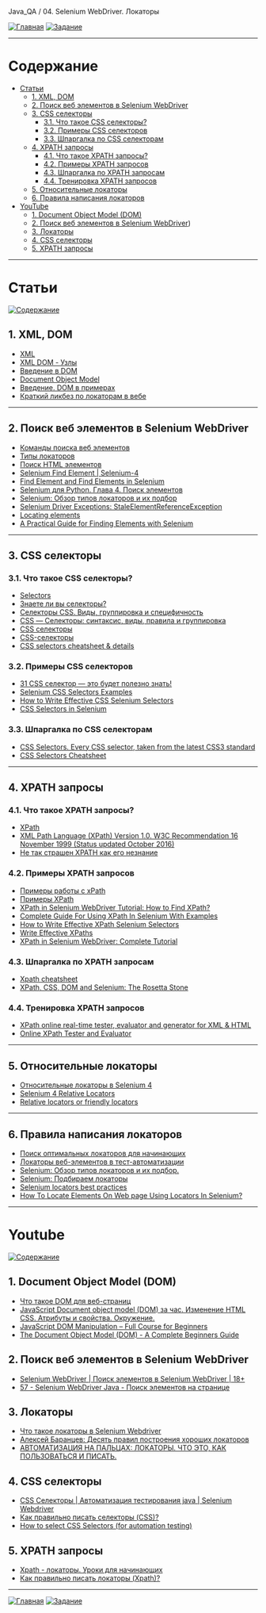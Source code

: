 Java_QA / 04. Selenium WebDriver. Локаторы

[![Главная](https://img.shields.io/badge/-Главная-aaccee)](README.md)
[![Задание](https://img.shields.io/badge/-Задание-99ffee)](3.%20Задание.md)

***

# Содержание

* [Статьи](#статьи)
    * [1. XML, DOM](#1-xml-dom)
    * [2. Поиск веб элементов в Selenium WebDriver](#2-поиск-веб-элементов-в-selenium-webdriver)
    * [3. CSS селекторы](#3-css-селекторы)
      * [3.1. Что такое CSS селекторы?](#31-что-такое-css-селекторы)
      * [3.2. Примеры CSS селекторов](#32-примеры-css-селекторов)
      * [3.3. Шпаргалка по CSS селекторам](#33-шпаргалка-по-css-селекторам)
    * [4. XPATH запросы](#4-xpath-запросы)
      * [4.1. Что такое XPATH запросы?](#41-что-такое-xpath-запросы)
      * [4.2. Примеры XPATH запросов](#42-примеры-xpath-запросов)
      * [4.3. Шпаргалка по XPATH запросам](#43-шпаргалка-по-xpath-запросам)
      * [4.4. Тренировка XPATH запросов](#44-тренировка-xpath-запросов)
    * [5. Относительные локаторы](#5-относительные-локаторы)
    * [6. Правила написания локаторов](#6-правила-написания-локаторов)
* [YouTube](#youtube)
    * [1. Document Object Model (DOM)](#1-document-object-model-dom)
    * [2. Поиск веб элементов в Selenium WebDriver](#2-поиск-веб-элементов-в-selenium-webdriver-1))
    * [3. Локаторы](#3-локаторы)
    * [4. CSS селекторы](#4-css-селекторы)
    * [5. XPATH запросы](#5-xpath-запросы)

***

# Статьи

[![Содержание](https://img.shields.io/badge/-Содержание-66eeff)](#содержание)

## 1. XML, DOM

* [XML](https://ru.wikipedia.org/wiki/XML)
* [XML DOM - Узлы](https://msiter.ru/tutorials/uchebnik-xml-dom/xml-dom-uzly)
* [Введение в DOM](http://khpi-iip.mipk.kharkiv.edu/library/extent/prog/iipXML/x-udom.html)
* [Document Object Model](https://ru.wikipedia.org/wiki/Document_Object_Model)
* [Введение. DOM в примерах](https://javascript.ru/tutorial/dom/intro)
* [Краткий ликбез по локаторам в вебе](https://blog.noveogroup.ru/2020/02/kratkij-likbez-po-lokatoram-v-vebe/)

***

## 2. Поиск веб элементов в Selenium WebDriver

* [Команды поиска веб элементов](https://www.selenium.dev/documentation/en/webdriver/web_element/)
* [Типы локаторов](https://kreisfahrer.gitbooks.io/selenium-webdriver/content/webdriver_intro/tipi_lokatorov.html)
* [Поиск HTML элементов](https://selenium-python.com/locating-web-elements)
* [Selenium Find Element | Selenium-4](https://www.swtestacademy.com/selenium-find-element/)
* [Find Element and Find Elements in Selenium](https://www.toolsqa.com/selenium-webdriver/find-element-selenium/)
* [Selenium для Python. Глава 4. Поиск элементов](https://habr.com/ru/post/250975/)
* [Selenium: Обзор типов локаторов и их подбор](https://automated-testing.info/t/selenium-obzor-tipov-lokatorov-i-ih-podbor/2269)
* [Selenium Driver Exceptions: StaleElementReferenceException](http://internetka.in.ua/selenium-driver-exceptions/)
* [Locating elements](https://www.selenium.dev/documentation/en/webdriver/locating_elements/)
* [A Practical Guide for Finding Elements with Selenium](https://dev.to/endtest/a-practical-guide-for-finding-elements-with-selenium-4djf)

***

## 3. CSS селекторы

### 3.1. Что такое CSS селекторы?

* [Selectors](https://www.w3.org/TR/CSS2/selector.html)
* [Знаете ли вы селекторы?](https://learn.javascript.ru/css-selectors)
* [Селекторы CSS. Виды, группировка и специфичность](https://itchief.ru/html-and-css/selectors)
* [CSS — Селекторы: синтаксис, виды, правила и группировка](http://proglang.su/css/selectors)
* [CSS селекторы](https://puzzleweb.ru/css/selectors.php)
* [CSS-селекторы](https://developer.mozilla.org/ru/docs/Web/CSS/CSS_Selectors)
* [CSS selectors cheatsheet & details](https://medium.com/design-code-repository/css-selectors-cheatsheet-details-9593bc204e3f)

### 3.2. Примеры CSS селекторов

* [31 CSS селектор — это будет полезно знать!](http://naikom.ru/blog/archives/2306)
* [Selenium CSS Selectors Examples](https://devqa.io/selenium-css-selectors/)
* [How to Write Effective CSS Selenium Selectors](https://www.swtestacademy.com/css-selenium/)
* [CSS Selectors in Selenium](https://www.toolsqa.com/selenium-webdriver/css-selectors-in-selenium/)

### 3.3. Шпаргалка по CSS селекторам 

* [CSS Selectors. Every CSS selector, taken from the latest CSS3 standard](https://www.htmldog.com/references/css/selectors/)
* [CSS Selectors Cheatsheet](https://gist.github.com/magicznyleszek/809a69dd05e1d5f12d01)

***

## 4. XPATH запросы

### 4.1. Что такое XPATH запросы? 

* [XPath](https://ru.wikipedia.org/wiki/XPath)
* [XML Path Language (XPath) Version 1.0. W3C Recommendation 16 November 1999 (Status updated October 2016)](https://www.w3.org/TR/1999/REC-xpath-19991116/)
* [Не так страшен XPATH как его незнание](https://testerslittlehelper.wordpress.com/2016/07/10/real-xpath/)

### 4.2. Примеры XPATH запросов

* [Примеры работы с xPath](https://sitkodenis.ru/primery-raboty-s-xpath/)
* [Примеры XPath](https://docs.microsoft.com/ru-ru/previous-versions/ms256086(v=vs.120)?redirectedfrom=MSDN)
* [XPath in Selenium WebDriver Tutorial: How to Find XPath?](https://www.guru99.com/xpath-selenium.html)
* [Complete Guide For Using XPath In Selenium With Examples](https://www.lambdatest.com/blog/complete-guide-for-using-xpath-in-selenium-with-examples/)
* [How to Write Effective XPath Selenium Selectors](https://www.swtestacademy.com/xpath-selenium/)
* [Write Effective XPaths](https://www.toolsqa.com/selenium-webdriver/write-effective-xpaths/)
* [XPath in Selenium WebDriver: Complete Tutorial](https://www.softwaretestingo.com/xpath-in-selenium-webdriver/)

### 4.3. Шпаргалка по XPATH запросам

* [Xpath cheatsheet](https://devhints.io/xpath)
* [XPath, CSS, DOM and Selenium: The Rosetta Stone](https://www.red-gate.com/simple-talk/dotnet/.net-framework/xpath,-css,-dom-and-selenium-the-rosetta-stone/)

### 4.4. Тренировка XPATH запросов

* [XPath online real-time tester, evaluator and generator for XML & HTML](http://xpather.com/)
* [Online XPath Tester and Evaluator](https://extendsclass.com/xpath-tester.html)

***

## 5. Относительные локаторы

* [Относительные локаторы в Selenium 4](https://habr.com/ru/company/otus/blog/492032/)
* [Selenium 4 Relative Locators](https://blog.testproject.io/2020/07/13/selenium-4-relative-locators/)
* [Relative locators or friendly locators](https://www.seleniumeasy.com/selenium-tutorials/relative-or-friendly-locators)

***

## 6. Правила написания локаторов

* [Поиск оптимальных локаторов для начинающих](https://pointschool.ru/poisk-optimalnyh-lokatorov-dlya-nachinayushchih/)
* [Локаторы веб-элементов в тест-автоматизации](https://www.software-testing.ru/library/testing/testing-automation/3129-web-element-locators-for-test-automation)
* [Selenium: Обзор типов локаторов и их подбор.](https://automated-testing.info/t/selenium-obzor-tipov-lokatorov-i-ih-podbor/2269)
* [Selenium: Подбираем локаторы](https://north-morok.livejournal.com/22884.html)
* [Selenium locators best practices](https://screenster.io/selenium-locators-best-practices/)
* [How To Locate Elements On Web page Using Locators In Selenium?](https://medium.com/edureka/locators-in-selenium-f6e6b282aed8)

***

# Youtube

[![Содержание](https://img.shields.io/badge/-Содержание-66eeff)](#содержание)

## 1. Document Object Model (DOM)

* [Что такое DOM для веб-страниц](https://www.youtube.com/watch?v=5Xd2nqqNfkc)
* [JavaScript Document object model (DOM) за час. Изменение HTML CSS. Атрибуты и свойства. Окружение.](https://www.youtube.com/watch?v=DuWyc76lYC4)
* [JavaScript DOM Manipulation – Full Course for Beginners](https://www.youtube.com/watch?v=5fb2aPlgoys&ab_channel=freeCodeCamp.org)
* [The Document Object Model (DOM) - A Complete Beginners Guide](https://www.youtube.com/watch?v=ii8xGK6mrPg&ab_channel=ZachGollwitzer)

## 2. Поиск веб элементов в Selenium WebDriver

* [Selenium WebDriver | Поиск элементов в Selenium WebDriver | 18+](https://www.youtube.com/watch?v=_vurcKueMrs&ab_channel=LookLiveUI)
* [57 - Selenium WebDriver Java - Поиск элементов на странице](https://www.youtube.com/watch?v=OEcTMr5M8EM)

## 3. Локаторы

* [Что такое локаторы в Selenium Webdriver](https://www.youtube.com/watch?v=cEmKPgnQj3s)
* [Алексей Баранцев: Десять правил построения хороших локаторов](https://www.youtube.com/watch?v=_TNh2ydpoOw)
* [АВТОМАТИЗАЦИЯ НА ПАЛЬЦАХ: ЛОКАТОРЫ. ЧТО ЭТО, КАК ПОЛЬЗОВАТЬСЯ И ПИСАТЬ.](https://www.youtube.com/watch?v=9pBp9VDSU6M&ab_channel=StasPeshkur)

## 4. CSS селекторы

* [CSS Селекторы | Автоматизация тестирования java | Selenium Webdriver](https://www.youtube.com/watch?v=nBeOtW8g3Qw&ab_channel=%D0%9B%D1%91%D1%88%D0%B0%D0%9C%D0%B0%D1%80%D1%88%D0%B0%D0%BB)
* [Как правильно писать селекторы (CSS)?](https://www.youtube.com/watch?v=Vv0BhIV6nQ0&ab_channel=C%23AutotestswithSelenium)
* [How to select CSS Selectors (for automation testing)](https://www.youtube.com/watch?v=pEXqxMWhtnU&ab_channel=Codemify)

## 5. XPATH запросы 

* [Xpath - локаторы. Уроки для начинающих](https://www.youtube.com/watch?v=EVGH_XxAbXQ&ab_channel=%D0%9B%D1%91%D1%88%D0%B0%D0%9C%D0%B0%D1%80%D1%88%D0%B0%D0%BB)
* [Как правильно писать локаторы (Xpath)?](https://www.youtube.com/watch?v=-4L2Hk7C4Yo&ab_channel=C%23AutotestswithSelenium)

***

[![Главная](https://img.shields.io/badge/-Главная-aaccee)](README.md)
[![Задание](https://img.shields.io/badge/-Задание-99ffee)](3.%20Задание.md)